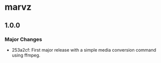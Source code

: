 # marvz

## 1.0.0

### Major Changes

- 253a2cf: First major release with a simple media conversion command using ffmpeg.
